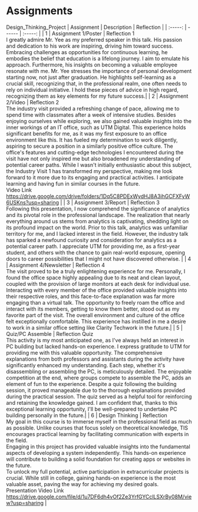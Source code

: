 # Assignments
Design_Thinking_Project
| Assignment | Description  | Reflection |
| :-----: |  ------ | :-----: | 
| 1 | Assignment 1/Poster | Reflection 1 <br> I greatly admire Mr. Yee as my preferred speaker in this talk. His passion and dedication to his work are inspiring, driving him toward success. Embracing challenges as opportunities for continuous learning, he embodies the belief that education is a lifelong journey. I aim to emulate his approach. Furthermore, his insights on becoming a valuable employee resonate with me. Mr. Yee stresses the importance of personal development starting now, not just after graduation. He highlights self-learning as a crucial skill, recognizing that, in the professional realm, one often needs to rely on individual initiative. I hold these pieces of advice in high regard, recognizing them as key elements for my future success.| 
| 2 | Assignment 2/Video | Reflection 2 <br> The industry visit provided a refreshing change of pace, allowing me to spend time with classmates after a week of intensive studies. Besides enjoying ourselves while exploring, we also gained valuable insights into the inner workings of an IT office, such as UTM Digital. This experience holds significant benefits for me, as it was my first exposure to an office environment like this. It has fueled my determination to work diligently, aspiring to secure a position in a similarly positive office culture. The office's features and cutting-edge technologies I encountered during the visit have not only inspired me but also broadened my understanding of potential career paths. While I wasn't initially enthusiastic about this subject, the Industry Visit 1 has transformed my perspective, making me look forward to it more due to its engaging and practical activities. I anticipate learning and having fun in similar courses in the future. <br> Video Link <br> https://drive.google.com/drive/folders/1Dq5C8PDExWydHJ8A3ihGCFXFyW6USKns?usp=sharing | 
| 3 | Assignment 3/Report | Reflection 3 <br> Following this presentation, I now comprehend the significance of analytics and its pivotal role in the professional landscape. The realization that nearly everything around us stems from analytics is captivating, shedding light on its profound impact on the world. Prior to this talk, analytics was unfamiliar territory for me, and I lacked interest in the field. However, the industry talk has sparked a newfound curiosity and consideration for analytics as a potential career path. I appreciate UTM for providing me, as a first-year student, and others with the chance to gain real-world exposure, opening doors to career possibilities that I might not have discovered otherwise. | 
| 4 | Assignment 4/Newsletter | Reflection 4 <br> The visit proved to be a truly enlightening experience for me. Personally, I found the office space highly appealing due to its neat and clean layout, coupled with the provision of large monitors at each desk for individual use. Interacting with every member of the office provided valuable insights into their respective roles, and this face-to-face explanation was far more engaging than a virtual talk. The opportunity to freely roam the office and interact with its members, getting to know them better, stood out as my favorite part of the visit. The overall environment and culture of the office felt exceptionally comfortable. This experience has instilled in me a desire to work in a similar office setting like Clarity Techwork in the future.|
| 5 | Quiz/PC Assemble | Reflection Quiz <br> This activity is my most anticipated one, as I've always held an interest in PC building but lacked hands-on experience. I express gratitude to UTM for providing me with this valuable opportunity. The comprehensive explanations from both professors and assistants during the activity have significantly enhanced my understanding. Each step, whether it's disassembling or assembling the PC, is meticulously detailed. The enjoyable competition at the end, where groups compete to assemble the PC, adds an element of fun to the experience. Despite a quiz following the building session, it proved manageable due to the thorough explanations provided during the practical session. The quiz served as a helpful tool for reinforcing and retaining the knowledge gained. I am confident that, thanks to this exceptional learning opportunity, I'll be well-prepared to undertake PC building personally in the future.|
| 6 | Design Thinking  | Reflection <br> My goal in this course is to immerse myself in the professional field as much as possible. Unlike courses that focus solely on theoretical knowledge, TIS encourages practical learning by facilitating communication with experts in the field.<br> Engaging in this project has provided valuable insights into the fundamental aspects of developing a system independently. This hands-on experience will contribute to building a solid foundation for creating apps or websites in the future.<br> To unlock my full potential, active participation in extracurricular projects is crucial. While still in college, gaining hands-on experience is the most valuable asset, paving the way for achieving my desired goals.<br> Presentation Video Link <br> https://drive.google.com/file/d/1u7DF6dh4vOf2Ze3YrfGYCclLSXrBy08M/view?usp=sharing |
